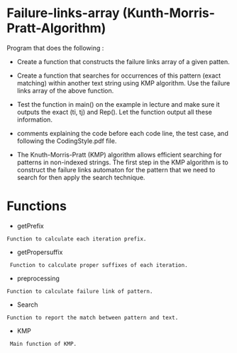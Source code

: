 # Failure-links-array (Kunth-Morris-Pratt-Algorithm)
Program that does the following :
* Create a function that constructs the failure links array of a given patten.

* Create a function that searches for occurrences of this pattern (exact matching) within another text string using KMP algorithm. Use the failure links array of the above function.

* Test the function in main() on the example in lecture and make sure it outputs the exact (ti, tj) and Rep(). Let the function output all these information.

* comments explaining the code before each code line, the test case, and following the CodingStyle.pdf file.

* The Knuth-Morris-Pratt (KMP) algorithm allows efficient searching for patterns in non-indexed strings. The first step in the KMP algorithm is to construct the failure links automaton for the pattern that we need to search for then apply the search technique.

# Functions
* getPrefix
```
Function to calculate each iteration prefix.
```
* getPropersuffix
```
 Function to calculate proper suffixes of each iteration.
```
* preprocessing
```
Function to calculate failure link of pattern.
```
* Search
```
Function to report the match between pattern and text.
```
* KMP
```
 Main function of KMP.
```




